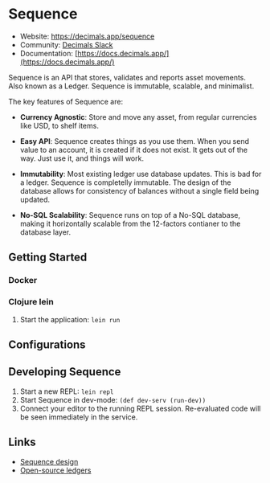 Sequence
==========
- Website: https://decimals.app/sequence
- Community: [Decimals Slack](https://decimals.app)
- Documentation: [https://docs.decimals.app/](https://docs.decimals.app/)

Sequence is an API that stores, validates and reports asset movements. Also known as a Ledger. Sequence is immutable, scalable, and minimalist.

The key features of Sequence are:

- **Currency Agnostic**: Store and move any asset, from regular currencies like USD, to shelf items. 

- **Easy API**: Sequence creates things as you use them. When you send value to an account, it is created if it does not exist. It gets out of the way. Just use it, and things will work.

- **Immutability**: Most existing ledger use database updates. This is bad for a ledger. Sequence is completelly immutable. The design of the database allows for consistency of balances without a single field being updated.

- **No-SQL Scalability**: Sequence runs on top of a No-SQL database, making it horizontally scalable from the 12-factors contianer to the database layer.

## Getting Started

### Docker

### Clojure lein

1. Start the application: `lein run`

## Configurations


## Developing Sequence

1. Start a new REPL: `lein repl`
2. Start Sequence in dev-mode: `(def dev-serv (run-dev))`
3. Connect your editor to the running REPL session.
   Re-evaluated code will be seen immediately in the service.

## Links
* [Sequence design](http://decimals.app)
* [Open-source ledgers](http://decimals.app)
